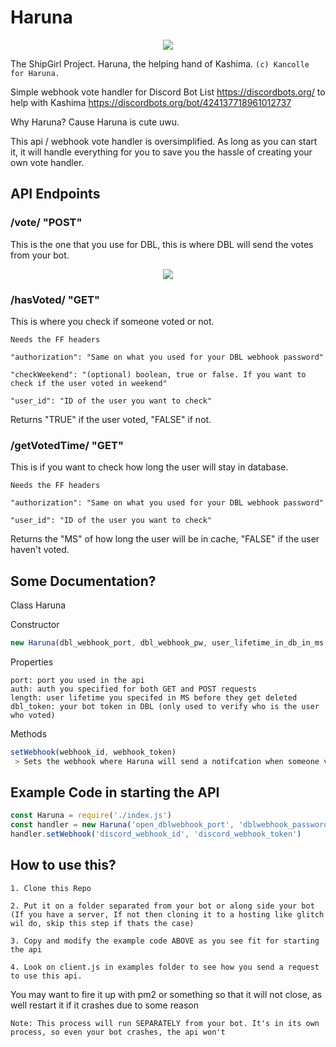 # Haruna
<p align="center">
  <img src="https://vignette.wikia.nocookie.net/kancolle/images/1/1a/Haruna_Kai_Ni_Summer_Full.png/revision/latest?cb=20160801085517">
</p>

The ShipGirl Project. Haruna, the helping hand of Kashima. ``(c) Kancolle for Haruna.``

Simple webhook vote handler for Discord Bot List https://discordbots.org/ to help with Kashima https://discordbots.org/bot/424137718961012737

Why Haruna? Cause Haruna is cute uwu.

This api / webhook vote handler is oversimplified. As long as you can start it, it will handle everything for you to save you the hassle of creating your own vote handler.

## API Endpoints
### /vote/ "POST"
This is the one that you use for DBL, this is where DBL will send the votes from your bot.

<p align="center">
  <img src="https://i.imgur.com/fBhIdVC.jpg">
</p>

### /hasVoted/ "GET"
This is where you check if someone voted or not.

`Needs the FF headers`

`"authorization": "Same on what you used for your DBL webhook password"`

`"checkWeekend": "(optional) boolean, true or false. If you want to check if the user voted in weekend"`

`"user_id": "ID of the user you want to check"`

Returns "TRUE" if the user voted, "FALSE" if not.

### /getVotedTime/ "GET"
This is if you want to check how long the user will stay in database.

`Needs the FF headers`

`"authorization": "Same on what you used for your DBL webhook password"`

`"user_id": "ID of the user you want to check"`

Returns the "MS" of how long the user will be in cache, "FALSE" if the user haven't voted.

## Some Documentation?
Class Haruna

Constructor
```js
new Haruna(dbl_webhook_port, dbl_webhook_pw, user_lifetime_in_db_in_ms, dbl_token, db_location<optional>)
```
Properties
```
port: port you used in the api
auth: auth you specified for both GET and POST requests
length: user lifetime you specifed in MS before they get deleted
dbl_token: your bot token in DBL (only used to verify who is the user who voted)
```

Methods
```js
setWebhook(webhook_id, webhook_token) 
 > Sets the webhook where Haruna will send a notifcation when someone votes, when the vote service is online and when she executes her cron job for clearing users. Returns Nothing and not a promise
```

## Example Code in starting the API
```js
const Haruna = require('./index.js')
const handler = new Haruna('open_dblwebhook_port', 'dblwebhook_password', 'user_lifetime_in_db', 'dbl_token')
handler.setWebhook('discord_webhook_id', 'discord_webhook_token')
```


## How to use this?
`1. Clone this Repo`

`2. Put it on a folder separated from your bot or along side your bot (If you have a server, If not then cloning it to a hosting like glitch wil do, skip this step if thats the case)`

`3. Copy and modify the example code ABOVE as you see fit for starting the api`

`4. Look on client.js in examples folder to see how you send a request to use this api.`

You may want to fire it up with pm2 or something so that it will not close, as well restart it if it crashes due to some reason

`Note: This process will run SEPARATELY from your bot. It's in its own process, so even your bot crashes, the api won't`
